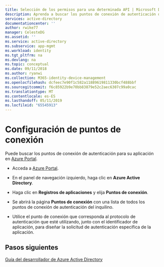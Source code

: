 ```yaml
---
title: Selección de los permisos para una determinada API | Microsoft Docs
description: Aprenda a buscar los puntos de conexión de autenticación de una aplicación personalizada que esté desarrollando o registrando con Azure AD.
services: active-directory
documentationcenter: ''
author: rwike77
manager: CelesteDG
ms.assetid: ''
ms.service: active-directory
ms.subservice: app-mgmt
ms.workload: identity
ms.tgt_pltfrm: na
ms.devlang: na
ms.topic: conceptual
ms.date: 09/11/2018
ms.author: ryanwi
ms.collection: M365-identity-device-management
ms.openlocfilehash: dcfeec7e90f1c582a11889619811330bcf488bbf
ms.sourcegitcommit: f6c85922b9e70bb83879e52c2aec6307c99a0cac
ms.translationtype: MT
ms.contentlocale: es-ES
ms.lasthandoff: 05/11/2019
ms.locfileid: "65545913"
---
```

# <a name="how-to-configure-endpoints"></a>Configuración de puntos de conexión

Puede buscar los puntos de conexión de autenticación para su aplicación en [Azure Portal](https://portal.azure.com).

-   Acceda a [Azure Portal](https://portal.azure.com).

-   En el panel de navegación izquierdo, haga clic en **Azure Active Directory**.

-   Haga clic en **Registros de aplicaciones** y elija **Puntos de conexión**.

-   Se abrirá la página **Puntos de conexión** con una lista de todos los puntos de conexión de autenticación del inquilino.

-   Utilice el punto de conexión que corresponda al protocolo de autenticación que esté utilizando, junto con el identificador de aplicación, para diseñar la solicitud de autenticación específica de la aplicación.

## <a name="next-steps"></a>Pasos siguientes
[Guía del desarrollador de Azure Active Directory](https://docs.microsoft.com/azure/active-directory/develop/active-directory-developers-guide)
